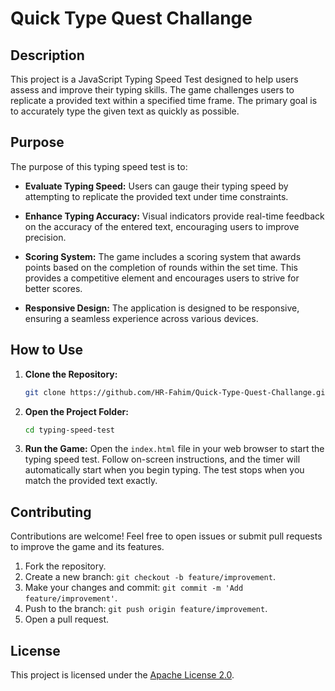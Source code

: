 # Quick Type Quest Challange

## Description

This project is a JavaScript Typing Speed Test designed to help users assess and improve their typing skills. The game challenges users to replicate a provided text within a specified time frame. The primary goal is to accurately type the given text as quickly as possible.

## Purpose

The purpose of this typing speed test is to:

- **Evaluate Typing Speed:** Users can gauge their typing speed by attempting to replicate the provided text under time constraints.

- **Enhance Typing Accuracy:** Visual indicators provide real-time feedback on the accuracy of the entered text, encouraging users to improve precision.

- **Scoring System:** The game includes a scoring system that awards points based on the completion of rounds within the set time. This provides a competitive element and encourages users to strive for better scores.

- **Responsive Design:** The application is designed to be responsive, ensuring a seamless experience across various devices.

## How to Use

1. **Clone the Repository:**
    ```bash
    git clone https://github.com/HR-Fahim/Quick-Type-Quest-Challange.git
    ```

2. **Open the Project Folder:**
    ```bash
    cd typing-speed-test
    ```

3. **Run the Game:**
    Open the `index.html` file in your web browser to start the typing speed test. Follow on-screen instructions, and the timer will automatically start when you begin typing. The test stops when you match the provided text exactly.

## Contributing

Contributions are welcome! Feel free to open issues or submit pull requests to improve the game and its features.

1. Fork the repository.
2. Create a new branch: `git checkout -b feature/improvement`.
3. Make your changes and commit: `git commit -m 'Add feature/improvement'`.
4. Push to the branch: `git push origin feature/improvement`.
5. Open a pull request.

## License

This project is licensed under the [Apache License 2.0](LICENSE.md).
